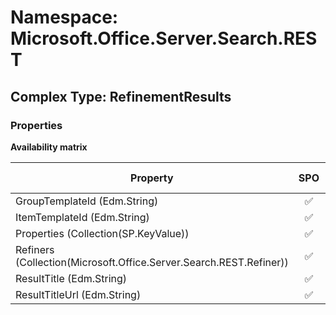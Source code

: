 # Namespace: Microsoft.Office.Server.Search.REST

## Complex Type: RefinementResults

### Properties

**Availability matrix**

Property | SPO | SP 2019 | SP 2016 | SP 2013
----------|:---:|:-------:|:-------:|:-------
GroupTemplateId (Edm.String) | ✅ | ✅ | ✅ | ✅
ItemTemplateId (Edm.String) | ✅ | ✅ | ✅ | ✅
Properties (Collection(SP.KeyValue)) | ✅ | ✅ | ✅ | ✅
Refiners (Collection(Microsoft.Office.Server.Search.REST.Refiner)) | ✅ | ✅ | ✅ | ✅
ResultTitle (Edm.String) | ✅ | ✅ | ✅ | ✅
ResultTitleUrl (Edm.String) | ✅ | ✅ | ✅ | ✅